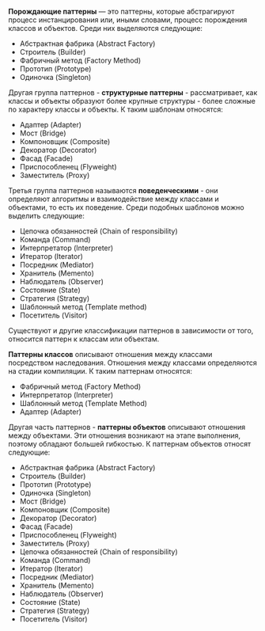 **Порождающие паттерны** — это паттерны, которые абстрагируют процесс инстанцирования или, иными словами, процесс порождения классов и объектов. Среди них выделяются следующие:
* Абстрактная фабрика (Abstract Factory)
* Строитель (Builder)
* Фабричный метод (Factory Method)
* Прототип (Prototype)
* Одиночка (Singleton)

Другая группа паттернов - **структурные паттерны** - рассматривает, как классы и объекты образуют более крупные структуры - более сложные по характеру классы и объекты. К таким шаблонам относятся:
* Адаптер (Adapter)
* Мост (Bridge)
* Компоновщик (Composite)
* Декоратор (Decorator)
* Фасад (Facade)
* Приспособленец (Flyweight)
* Заместитель (Proxy)

Третья группа паттернов называются **поведенческими** - они определяют алгоритмы и взаимодействие между классами и объектами, то есть их поведение. Среди подобных шаблонов можно выделить следующие:
* Цепочка обязанностей (Chain of responsibility)
* Команда (Command)
* Интерпретатор (Interpreter)
* Итератор (Iterator)
* Посредник (Mediator)
* Хранитель (Memento)
* Наблюдатель (Observer)
* Состояние (State)
* Стратегия (Strategy)
* Шаблонный метод (Template method)
* Посетитель (Visitor)

Существуют и другие классификации паттернов в зависимости от того, относится паттерн к классам или объектам.

**Паттерны классов** описывают отношения между классами посредством наследования. Отношения между классами определяются на стадии компиляции. К таким паттернам относятся:
* Фабричный метод (Factory Method)
* Интерпретатор (Interpreter)
* Шаблонный метод (Template Method)
* Адаптер (Adapter)

Другая часть паттернов - **паттерны объектов** описывают отношения между объектами. Эти отношения возникают на этапе выполнения, поэтому обладают большей гибкостью. К паттернам объектов относят следующие:
* Абстрактная фабрика (Abstract Factory)
* Строитель (Builder)
* Прототип (Prototype)
* Одиночка (Singleton)
* Мост (Bridge)
* Компоновщик (Composite)
* Декоратор (Decorator)
* Фасад (Facade)
* Приспособленец (Flyweight)
* Заместитель (Proxy)
* Цепочка обязанностей (Chain of responsibility)
* Команда (Command)
* Итератор (Iterator)
* Посредник (Mediator)
* Хранитель (Memento)
* Наблюдатель (Observer)
* Состояние (State)
* Стратегия (Strategy)
* Посетитель (Visitor)
